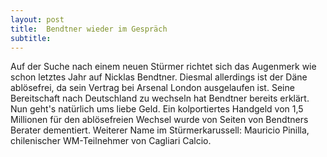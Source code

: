 ```yaml
---
layout: post
title:  Bendtner wieder im Gespräch
subtitle:  
---
```


Auf der Suche nach einem neuen Stürmer richtet sich das Augenmerk wie schon letztes Jahr auf Nicklas Bendtner. Diesmal allerdings ist der Däne ablösefrei, da sein Vertrag bei Arsenal London ausgelaufen ist. Seine Bereitschaft nach Deutschland zu wechseln hat Bendtner bereits erklärt. Nun geht's natürlich ums liebe Geld. Ein kolportiertes Handgeld von 1,5 Millionen für den ablösefreien Wechsel wurde von Seiten von Bendtners Berater dementiert. Weiterer Name im Stürmerkarussell: Mauricio Pinilla, chilenischer WM-Teilnehmer von Cagliari Calcio.


